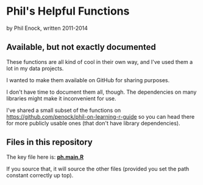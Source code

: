 # Phil's Helpful Functions
by Phil Enock, written 2011-2014

## Available, but not exactly documented
These functions are all kind of cool in their own way, and I've used them a lot in my data projects.

I wanted to make them available on GitHub for sharing purposes.

I don't have time to document them all, though. The dependencies on many libraries might make it inconvenient for use.

I've shared a small subset of the functions on https://github.com/penock/phil-on-learning-r-guide so you can head there for more publicly usable ones (that don't have library dependencies).

## Files in this repository
The key file here is: **[ph.main.R](ph.main.R)**

If you source that, it will source the other files (provided you set the path constant correctly up top).